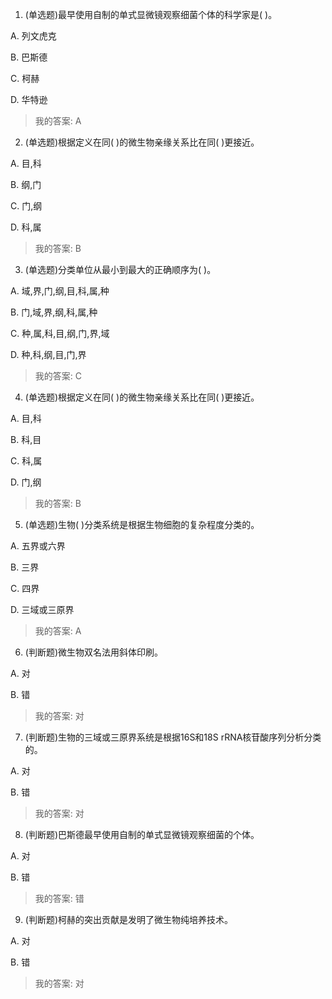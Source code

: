 1. (单选题)最早使用自制的单式显微镜观察细菌个体的科学家是( )。 

A. 列文虎克 

B. 巴斯德 

C. 柯赫 

D. 华特逊 

>我的答案: A
 
 
2. (单选题)根据定义在同( )的微生物亲缘关系比在同( )更接近。 

A. 目,科 

B. 纲,门 

C. 门,纲 

D. 科,属 

>我的答案: B
 
 
3. (单选题)分类单位从最小到最大的正确顺序为( )。 

A. 域,界,门,纲,目,科,属,种 

B. 门,域,界,纲,科,属,种 

C. 种,属,科,目,纲,门,界,域 

D. 种,科,纲,目,门,界 

>我的答案: C
 
 
4. (单选题)根据定义在同( )的微生物亲缘关系比在同( )更接近。 

A. 目,科 

B. 科,目 

C. 科,属 

D. 门,纲 

>我的答案: B
 
 
5. (单选题)生物( )分类系统是根据生物细胞的复杂程度分类的。 

A. 五界或六界 

B. 三界 

C. 四界 

D. 三域或三原界 

>我的答案: A
 
 
6. (判断题)微生物双名法用斜体印刷。 

A. 对

B. 错

>我的答案: 对
 
 
7. (判断题)生物的三域或三原界系统是根据16S和18S rRNA核苷酸序列分析分类的。 

A. 对

B. 错

>我的答案: 对
 
 
8. (判断题)巴斯德最早使用自制的单式显微镜观察细菌的个体。

A. 对

B. 错

>我的答案: 错
 
 
9. (判断题)柯赫的突出贡献是发明了微生物纯培养技术。 

A. 对

B. 错

>我的答案: 对
 
 
